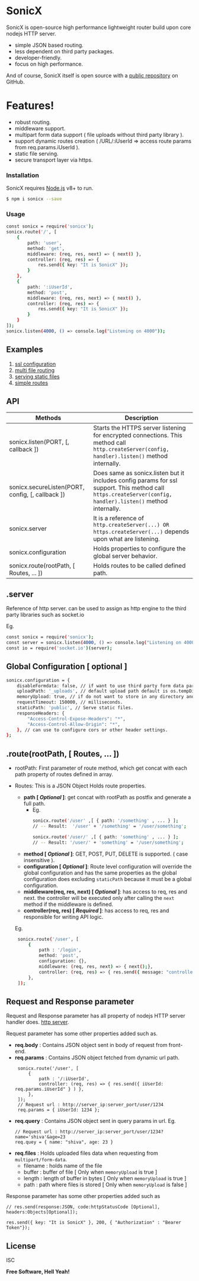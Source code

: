 # SonicX

SonicX is open-source high performance lightweight router build upon core nodejs HTTP server.
  - simple JSON based routing.
  - less dependent on third party packages.
  - developer-friendly.
  - focus on high performance.

And of course, SonicX itself is open source with a [public repository](https://github.com/shiva-rockers/sonicx) on GitHub.

# Features!
  - robust routing.
  - middleware support.
  - multipart form data support ( file uploads without third party library ).
  - support dynamic routes creation ( /URL/:iUserId => access route params from req.params.iUserId ).
  - static file serving.
  - secure transport layer via https.
  
### Installation

SonicX requires [Node.js](https://nodejs.org/) v8+ to run.
```sh
$ npm i sonicx --save
```
### Usage

```sh
const sonicx = require('sonicx');
sonicx.route('/', [
    {
        path: 'user',
        method: 'get',
        middleware: (req, res, next) => { next() },
        controller: (req, res) => {
            res.send({ key: "It is SonicX" });
        }
    },
    {
        path: ':iUserId',
        method: 'post',
        middleware: (req, res, next) => { next() },
        controller: (req, res) => {
            res.send({ key: "It is SonicX" });
        }
    }
]);
sonicx.listen(4000, () => console.log("Listening on 4000"));
```


## Examples
1. [ssl configuration](https://github.com/shiva-rockers/sonicx/tree/master/examples/http_ssl)
2. [multi file routing](https://github.com/shiva-rockers/sonicx/tree/master/examples/multi_file_routing)
3. [serving static files](https://github.com/shiva-rockers/sonicx/tree/master/examples/serve_static_files)
4. [simple routes](https://github.com/shiva-rockers/sonicx/tree/master/examples/simple)

## API
Methods  | Description
------------- | -------------
sonicx.listen(PORT, [, callback ]) | Starts the HTTPS server listening for encrypted connections. This method call `http.createServer(config, handler).listen()` method internally.
sonicx.secureListen(PORT, config,  [, callback ])  | Does same as sonicx.listen but it includes config params for ssl support. This method call `https.createServer(config, handler).listen()` method internally.
sonicx.server | It is a reference of `http.createServer(...) OR https.createServer(...)` depends upon what are listening.
sonicx.configuration | Holds properties to configure the global server behavior. 
sonicx.route(rootPath, [ Routes, ... ]) | Holds routes to be called defined path.

## .server
Reference of http server. can be used to assign as http engine to the third party libraries such as socket.io

Eg.

```sh
const sonicx = require('sonicx');
const server = sonicx.listen(4000, () => console.log("Listening on 4000"));
const io = require('socket.io')(server);
```


## Global Configuration [ optional ]
```sh
sonicx.configuration = {
    disableFormdata: false, // if want to use third party form data parser default is true.
    uploadPath: '_uploads', // default upload path default is os.tempDir().
    memoryUpload: true, // if do not want to store in any directory and want to use as buffers.
    requestTimeout: 150000, // milliseconds.
    staticPath: 'public', // Serve static files.
    responseHeaders: {
        "Access-Control-Expose-Headers": "*",
        "Access-Control-Allow-Origin": "*",
    }, // can use to configure cors or other header settings.
};
```

## .route(rootPath, [ Routes, ... ])
 - rootPath: First parameter of route method, which get concat with each path property of routes defined in array.
 - Routes: This is a JSON Object Holds route properties.
   - **path [ *Optional* ]**: get concat with rootPath as postfix and generate a full path.
      - Eg.
        ```sh
        sonicx.route('/user' ,[ { path: '/something' , ... } ];
        // -- Result:  '/user' + '/something' = '/user/something';

        sonicx.route('/user/' ,[ { path: 'something' , ... } ];
        // -- Result: '/user/' + 'something' = '/user/something';
        ```
   - **method [ *Optional* ]**: GET, POST, PUT, DELETE is supported. ( case insensitive ).
   - **configuration [ *Optional* ]**: Route level configuration will override the global configuration and has the same properties as the global configuration does excluding `staticPath` because it must be a global configuration.
   - **middleware(req, res, next) [ *Optional* ]**: has access to req, res and next. the controller will be executed only after calling the `next` method if the middleware is defined. 
   - **controller(req, res) [ *Required* ]**: has access to req, res and responsible for writing API logic. 

   Eg.
   ```sh
    sonicx.route('/user', [
        { 
            path : '/login', 
            method: 'post', 
            configuration: {}, 
            middleware: (req, res, next) => { next();}, 
            controller: (req, res) => { res.send({ message: "controller called" } ) },
        },
    ]);
   ```

## Request and Response parameter
 Request and Response parameter has all property of nodejs HTTP server handler does. [http server](https://nodejs.org/api/http.html#http_class_http_server).
 
 Request parameter has some other properties added such as.
 
 - **req.body** : Contains JSON object sent in body of request from front-end.
 - **req.params** : Contains JSON object fetched from dynamic url path.
   ```
    sonicx.route('/user', [
        { 
            path : '/:iUserId', 
            controller: (req, res) => { res.send({ iUserId: req.params.iUserId" } ) },
        },
    ]);
    // Request url : http://server_ip:server_port/user/1234
    req.params = { iUserId: 1234 };    
   ```
 - **req.query** : Contains JSON object sent in query params in url.
   Eg.
   ```
   // Request url : http://server_ip:server_port/user/1234?name='shiva'&age=23
   req.quey = { name: "shiva", age: 23 }
   ```
 - **req.files** : Holds uploaded files data when requesting from `multipart/form-data`.
    - filename : holds name of the file
    - buffer : buffer of file [ Only when `memoryUpload` is true ]
    - length : length of buffer in bytes [ Only when `memoryUpload` is true ]
    - path : path where files is stored [ Only when `memoryUpload` is false ]

 Response parameter has some other properties added such as
 ```
// res.send(response:JSON, code:httpStatusCode [Optional], headers:Objects[Optional]);

res.send({ key: "It is SonicX" }, 200, { "Authorization" : "Bearer Token"});
```

License
----
ISC

**Free Software, Hell Yeah!**
